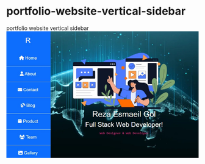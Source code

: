 # portfolio-website-vertical-sidebar
portfolio website vertical sidebar
![screen shot](./reza.jpg)



